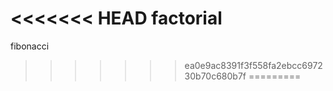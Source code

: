 <<<<<<< HEAD
factorial
=======
fibonacci
>>>>>>> ea0e9ac8391f3f558fa2ebcc697230b70c680b7f
=========
